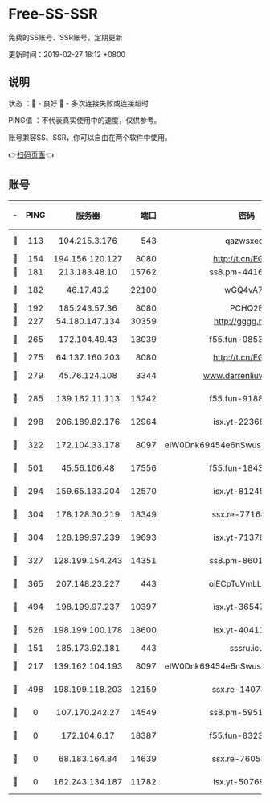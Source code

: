 # Free-SS-SSR

免费的SS账号、SSR账号，定期更新

更新时间：2019-02-27 18:12 +0800

## 说明

状态     ：🙂 - 良好 🙁 - 多次连接失败或连接超时

PING值   ：不代表真实使用中的速度，仅供参考。

账号兼容SS、SSR，你可以自由在两个软件中使用。

👉[扫码页面](https://liesauer.github.io/free-ss-ssr.github.io/)👈

## 账号

|-|PING|服务器|端口|密码|加密方式|区域|
|:----:|:----:|:-----:|-----:|:----:|:----:|:----:|
|🙂|113|104.215.3.176|543|qazwsxedc|aes-256-gcm|JP|
|🙂|154|194.156.120.127|8080|http://t.cn/EGJIyrl|rc4-md5|RU|
|🙂|181|213.183.48.10|15762|ss8.pm-44164718|rc4-md5|RU|
|🙂|182|46.17.43.2|22100|wGQ4vA7D|aes-256-gcm|RU|
|🙂|192|185.243.57.36|8080|PCHQ2E|rc4-md5|US|
|🙂|227|54.180.147.134|30359|http://gggg.rocks|chacha20|KR|
|🙂|265|172.104.49.43|13039|f55.fun-08537634|aes-256-cfb|SG|
|🙂|275|64.137.160.203|8080|http://t.cn/EGJIyrl|rc4-md5|CA|
|🙂|279|45.76.124.108|3344|www.darrenliuwei.com|aes-256-cfb|AU|
|🙂|285|139.162.11.113|15242|f55.fun-91886429|aes-256-cfb|SG|
|🙂|298|206.189.82.176|12964|isx.yt-22368985|aes-256-cfb|SG|
|🙂|322|172.104.33.178|8097|eIW0Dnk69454e6nSwuspv9DmS201tQ0D|aes-256-cfb|SG|
|🙂|501|45.56.106.48|17556|f55.fun-18434064|aes-256-cfb|US|
|🙂|294|159.65.133.204|12570|isx.yt-81245321|aes-256-cfb|SG|
|🙂|304|178.128.30.219|18349|ssx.re-77164878|aes-256-cfb|SG|
|🙂|304|128.199.97.239|19693|isx.yt-71376906|aes-256-cfb|SG|
|🙂|327|128.199.154.243|14351|ss8.pm-86017708|aes-256-cfb|SG|
|🙂|365|207.148.23.227|443|oiECpTuVmLLxk4Ts|aes-256-cfb|US|
|🙂|494|198.199.97.237|10397|isx.yt-36547165|aes-256-cfb|US|
|🙂|526|198.199.100.178|18600|isx.yt-40411480|aes-256-cfb|US|
|🙁|151|185.173.92.181|443|sssru.icu|rc4-md5|RU|
|🙁|217|139.162.104.193|8097|eIW0Dnk69454e6nSwuspv9DmS201tQ0D|aes-256-cfb|JP|
|🙁|498|198.199.118.203|12159|ssx.re-14073508|aes-256-cfb|US|
|🙁|0|107.170.242.27|14549|ss8.pm-59512535|aes-256-cfb|US|
|🙁|0|172.104.6.17|18387|f55.fun-83237856|aes-256-cfb|US|
|🙁|0|68.183.164.84|14639|ssx.re-76058671|aes-256-cfb|US|
|🙁|0|162.243.134.187|11782|isx.yt-50769400|aes-256-cfb|US|
